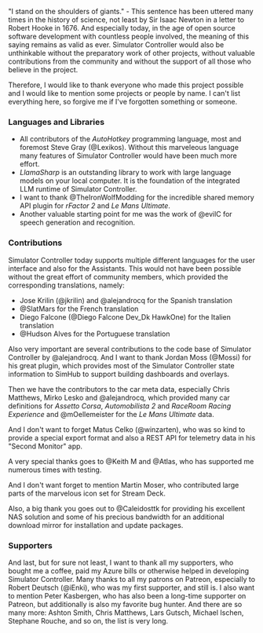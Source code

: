 "I stand on the shoulders of giants." - This sentence has been uttered many times in the history of science, not least by Sir Isaac Newton in a letter to Robert Hooke in 1676. And especially today, in the age of open source software development with countless people involved, the meaning of this saying remains as valid as ever. Simulator Controller would also be unthinkable without the preparatory work of other projects, without valuable contributions from the community and without the support of all those who believe in the project.

Therefore, I would like to thank everyone who made this project possible and I would like to mention some projects or people by name. I can't list everything here, so forgive me if I've forgotten something or someone.

### Languages and Libraries

- All contributors of the *AutoHotkey* programming language, most and foremost Steve Gray (@Lexikos). Without this marveleous language many features of Simulator Controller would have been much more effort.
- *LlamaSharp* is an outstanding library to work with large language models on your local computer. It is the foundation of the integrated LLM runtime of Simulator Controller.
- I want to thank @TheIronWolfModding for the incredible shared memory API plugin for *rFactor 2* and *Le Mans Ultimate*.
- Another valuable starting point for me was the work of @evilC for speech generation and recognition.

### Contributions

Simulator Controller today supports multiple different languages for the user interface and also for the Assistants. This would not have been possible without the great effort of community members, which provided the corresponding translations, namely:

- Jose Krilin (@jkrilin) and @alejandrocq for the Spanish translation
- @SlatMars for the French translation
- Diego Falcone (@Diego Falcone Dev_Dk HawkOne) for the Italien translation
- @Hudson Alves for the Portuguese translation

Also very important are several contributions to the code base of Simulator Controller by @alejandrocq. And I want to thank Jordan Moss (@Mossi) for his great plugin, which provides most of the Simulator Controller state information to SimHub to support building dashboards and overlays.

Then we have the contributors to the car meta data, especially Chris Matthews, Mirko Lesko and @alejandrocq, which provided many car definitions for *Assetto Corsa*, *Automobilista 2* and *RaceRoom Racing Experience* and @mOellemeister for the *Le Mans Ultimate* data.

And I don't want to forget Matus Celko (@winzarten), who was so kind to provide a special export format and also a REST API for telemetry data in his "Second Monitor" app.

A very special thanks goes to @Keith M and @Atlas, who has supported me numerous times with testing.

And I don't want forget to mention Martin Moser, who contributed large parts of the marvelous icon set for Stream Deck.

Also, a big thank you goes out to @Caleidosttk for providing his excellent NAS solution and some of his precious bandwidth for an additional download mirror for installation and update packages.

### Supporters

And last, but for sure not least, I want to thank all my supporters, who bought me a coffee, paid my Azure bills or otherwise helped in developing Simulator Controller. Many thanks to all my patrons on Patreon, especially to Robert Deutsch (@iEnki), who was my first supporter, and still is. I also want to mention Peter Kasbergen, who has also been a long-time supporter on Patreon, but additionally is also my favorite bug hunter. And there are so many more: Ashton Smith, Chris Matthews, Lars Gutsch, Michael Ischen, Stephane Rouche, and so on, the list is very long.